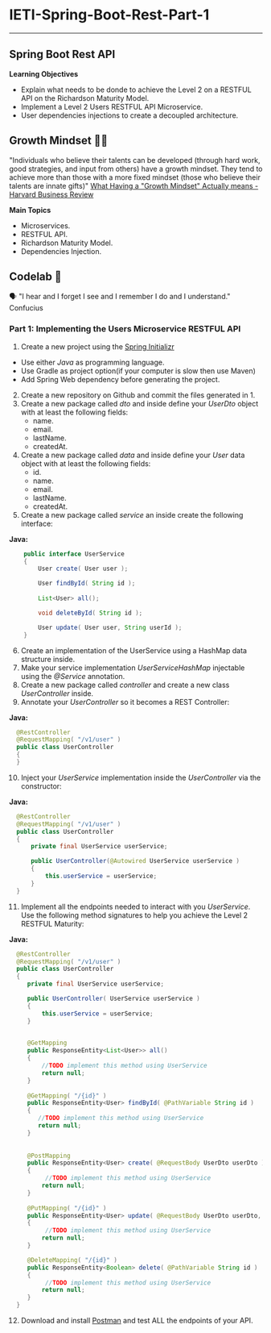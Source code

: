 # IETI-Spring-Boot-Rest-Part-1
---
## Spring Boot Rest API

**Learning Objectives**

- Explain what needs to be donde to achieve the Level 2 on a  RESTFUL API on the Richardson Maturity Model.
- Implement a Level 2 Users RESTFUL API Microservice.
-  User dependencies injections to create a decoupled architecture.


## Growth Mindset 🤹🏽

"Individuals who believe their talents can be developed (through hard work, good strategies, and input from others) have a growth mindset. They tend to achieve more than those with a more fixed mindset (those who believe their talents are innate gifts)" [What Having a "Growth Mindset" Actually means - Harvard Business Review](https://hbr.org/2016/01/what-having-a-growth-mindset-actually-means)  


**Main Topics**
 * Microservices.
 * RESTFUL API.
 * Richardson Maturity Model.
 * Dependencies Injection.

## Codelab 🧪

🗣️ "I hear and I forget I see and I remember I do and I understand." Confucius

### Part 1: Implementing the Users Microservice RESTFUL API

1. Create a new project using the [Spring Initializr](https://start.spring.io/)
  * Use either *Java* as programming language.
  * Use Gradle as project option(if your computer is slow then use  Maven)
  * Add Spring Web dependency before generating the project.
2. Create a new repository on Github and commit the files generated in 1.
3. Create a new package called *dto* and inside define your *UserDto* object with at least the following fields:
    * name.
    * email.
    * lastName.
    * createdAt.
4. Create a new package called *data* and inside define your *User* data object with at least the following fields:
    * id.
    * name.
    * email.
    * lastName.
    * createdAt.
5. Create a new package called *service* an inside create the following interface:

**Java:**
 ```java
     public interface UserService
     {
         User create( User user );

         User findById( String id );
         
         List<User> all();

         void deleteById( String id );

         User update( User user, String userId );
     }
  ```
6. Create an implementation of the UserService using a HashMap data structure inside.
7. Make your service implementation *UserServiceHashMap* injectable using the *@Service* annotation.
8. Create a new package called *controller* and create a new class *UserController* inside.
9. Annotate your *UserController* so it becomes a REST Controller:

**Java:**
 ```java
   @RestController
   @RequestMapping( "/v1/user" )
   public class UserController
   {
   }
  ```
10. Inject your *UserService* implementation inside the *UserController* via the constructor:

**Java:**
 ```java
   @RestController
   @RequestMapping( "/v1/user" )
   public class UserController
   {
       private final UserService userService;

       public UserController(@Autowired UserService userService )
       {
           this.userService = userService;
       }   
   }
  ```
  
11. Implement all the endpoints needed to interact with you *UserService*. Use the following method signatures to help you achieve the Level 2 RESTFUL Maturity:

**Java:**
 ```java
   @RestController
   @RequestMapping( "/v1/user" )
   public class UserController
   {
      private final UserService userService;

      public UserController( UserService userService )
      {
          this.userService = userService;
      }

   
      @GetMapping
      public ResponseEntity<List<User>> all()
      {
          //TODO implement this method using UserService
          return null;
      }
      
      @GetMapping( "/{id}" )
      public ResponseEntity<User> findById( @PathVariable String id )
      {
         //TODO implement this method using UserService
         return null;
      }
      
      
      @PostMapping
      public ResponseEntity<User> create( @RequestBody UserDto userDto )
      {
           //TODO implement this method using UserService
          return null;
      }
      
      @PutMapping( "/{id}" )
      public ResponseEntity<User> update( @RequestBody UserDto userDto, @PathVariable String id )
      {
           //TODO implement this method using UserService
          return null;
      }

      @DeleteMapping( "/{id}" )
      public ResponseEntity<Boolean> delete( @PathVariable String id )
      {
           //TODO implement this method using UserService
          return null;      
      }
   }      
  ```

12. Download and install [Postman](https://www.postman.com/) and test ALL the endpoints of your API.
